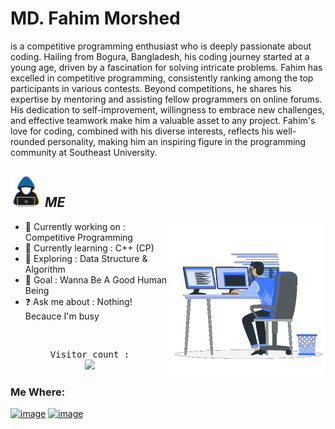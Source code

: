 <h1>MD. Fahim Morshed</h1>
<p>is a competitive programming enthusiast who is deeply passionate about coding. Hailing from Bogura, Bangladesh, his coding journey started at a young age, driven by a fascination for solving intricate problems. 
Fahim has excelled in competitive programming, consistently ranking among the top participants in various contests. Beyond competitions, he shares his expertise by mentoring and assisting fellow programmers on online forums. 
His dedication to self-improvement, willingness to embrace new challenges, and effective teamwork make him a valuable asset to any project. Fahim's love for coding, combined with his diverse interests, reflects his well-rounded personality, making him an inspiring figure in the programming community at Southeast University.</p>
	
## <picture><img src = "https://github.com/0xAbdulKhalid/0xAbdulKhalid/raw/main/assets/mdImages/about_me.gif" width = 50px></picture> *ME*
<picture> <img align="right" src="https://github.com/0xAbdulKhalid/0xAbdulKhalid/raw/main/assets/mdImages/Right_Side.gif" width = 250px></picture>

- 🔭 Currently working on : Competitive Programming
- 📖 Currently learning   : C++ (CP)
- 🤔 Exploring            : Data Structure & Algorithm
- 🥅 Goal                 : Wanna Be A Good Human Being
- ❓ Ask me about         : Nothing! Becauce I'm busy

<br/>

<samp>
    <p align="center"> 
        Visitor count : <br>
        <img src="https://profile-counter.glitch.me/ahm-fahim/count.svg" />
    </p>
</samp>


### Me Where:
[![image](https://img.shields.io/badge/LinkedIn-0077B5?style=for-the-badge&logo=linkedin&logoColor=white)][linkedin]
[![image](https://img.shields.io/badge/Facebook-036ce4?style=for-the-badge&logo=Facebook&logoColor=white)][facebook]

<!-- social links here -->
[facebook]:https://www.facebook.com/ahm.fahimmorshed
[linkedin]:https://www.linkedin.com/in/md-fahim-morshed-5b2126233/

